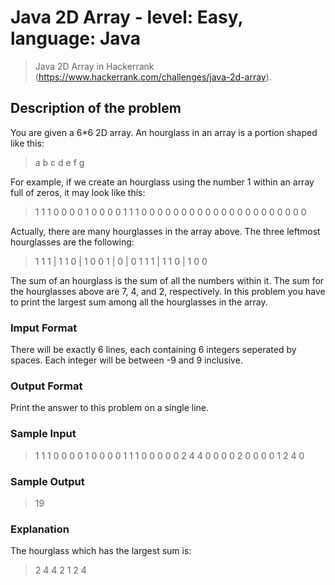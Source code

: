 # Java 2D Array - level: Easy, language: Java
> Java 2D Array in Hackerrank (https://www.hackerrank.com/challenges/java-2d-array).


## Description of the problem
You are given a 6*6 2D array.
An hourglass in an array is a portion shaped like this:
> a b c
>   d
> e f g

For example, if we create an hourglass using the number 1 within an array full of zeros, it may look like this:
> 1 1 1 0 0 0
> 0 1 0 0 0 0
> 1 1 1 0 0 0
> 0 0 0 0 0 0
> 0 0 0 0 0 0
> 0 0 0 0 0 0

Actually, there are many hourglasses in the array above.
The three leftmost hourglasses are the following:
> 1 1 1  |   1 1 0  |   1 0 0
>   1    |     0    |     0
> 1 1 1  |   1 1 0  |   1 0 0

The sum of an hourglass is the sum of all the numbers within it.
The sum for the hourglasses above are 7, 4, and 2, respectively.
In this problem you have to print the largest sum among all the hourglasses in the array.

### Imput Format
There will be exactly 6 lines, each containing 6 integers seperated by spaces.
Each integer will be between -9 and 9 inclusive.

### Output Format
Print the answer to this problem on a single line.

### Sample Input
> 1 1 1 0 0 0
> 0 1 0 0 0 0
> 1 1 1 0 0 0
> 0 0 2 4 4 0
> 0 0 0 2 0 0
> 0 0 1 2 4 0

### Sample Output
> 19

### Explanation
The hourglass which has the largest sum is:
> 2 4 4
>   2
> 1 2 4